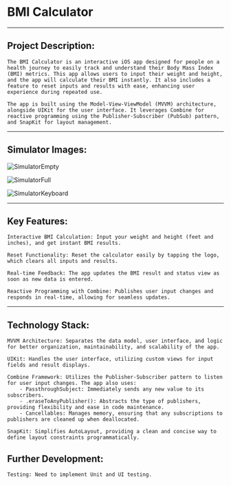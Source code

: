 # BMI Calculator

---

## Project Description:
    The BMI Calculator is an interactive iOS app designed for people on a health journey to easily track and understand their Body Mass Index (BMI) metrics. This app allows users to input their weight and height, and the app will calculate their BMI instantly. It also includes a feature to reset inputs and results with ease, enhancing user experience during repeated use.

    The app is built using the Model-View-ViewModel (MVVM) architecture, alongside UIKit for the user interface. It leverages Combine for reactive programming using the Publisher-Subscriber (PubSub) pattern, and SnapKit for layout management.

---

## Simulator Images:

![SimulatorEmpty](https://github.com/user-attachments/assets/dcd7d566-fdef-4261-b3ac-b671e1f3e4cf)

![SimulatorFull](https://github.com/user-attachments/assets/6cf13d30-ef18-4f6a-827f-70513dd9c01c)

![SimulatorKeyboard](https://github.com/user-attachments/assets/063228d9-319c-44ee-b656-93ae52e9ef7b)

---

## Key Features:
    Interactive BMI Calculation: Input your weight and height (feet and inches), and get instant BMI results.
    
    Reset Functionality: Reset the calculator easily by tapping the logo, which clears all inputs and results.
    
    Real-time Feedback: The app updates the BMI result and status view as soon as new data is entered.
    
    Reactive Programming with Combine: Publishes user input changes and responds in real-time, allowing for seamless updates.
    
---

## Technology Stack:
    MVVM Architecture: Separates the data model, user interface, and logic for better organization, maintainability, and scalability of the app.
    
    UIKit: Handles the user interface, utilizing custom views for input fields and result displays.

    Combine Framework: Utilizes the Publisher-Subscriber pattern to listen for user input changes. The app also uses:
        - PassthroughSubject: Immediately sends any new value to its subscribers.
        - .eraseToAnyPublisher(): Abstracts the type of publishers, providing flexibility and ease in code maintenance.
        - Cancellables: Manages memory, ensuring that any subscriptions to publishers are cleaned up when deallocated.

    SnapKit: Simplifies AutoLayout, providing a clean and concise way to define layout constraints programmatically.
    
    
## Further Development:
    Testing: Need to implement Unit and UI testing.
